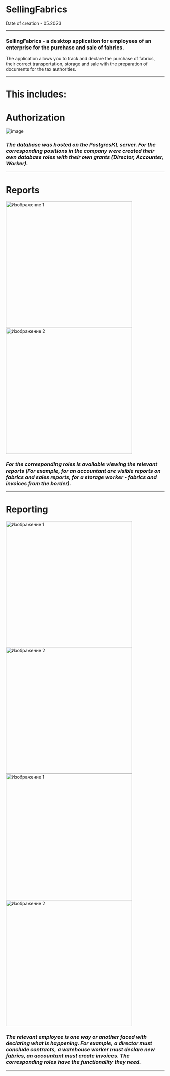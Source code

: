 # SellingFabrics

Date of creation - 05.2023
____
### SellingFabrics - a desktop application for employees of an enterprise for the purchase and sale of fabrics. 
The application allows you to track and declare the purchase of fabrics, their correct transportation, storage and sale with the preparation of documents for the tax authorities.
____
# This includes: 

# **Authorization**

![image](https://github.com/Semachko/SellingFabrics/assets/124003664/82951dd6-4a7e-4f0b-a2bf-086bb8358923)

### *The database was hosted on the PostgresKL server. For the corresponding positions in the company were created their own database roles with their own grants (Director, Accounter, Worker).*

____
# **Reports**

<img src="https://github.com/Semachko/SellingFabrics/assets/124003664/6d71d614-0d95-491f-8efe-891d3ff183af" alt="Изображение 1" width="400"/>
<img src="https://github.com/Semachko/SellingFabrics/assets/124003664/6407132a-3d22-4e3a-9e20-1f85fa3a1707" alt="Изображение 2" width="400"/>

### *For the corresponding roles is available viewing the relevant reports (For example, for an accountant are visible reports on fabrics and sales reports, for a storage worker - fabrics and invoices from the border).*

____
# **Reporting**

<img src="https://github.com/Semachko/SellingFabrics/assets/124003664/3bfe1d7e-317f-400a-be0c-8448580eadc4" alt="Изображение 1" width="400"/>
<img src="https://github.com/Semachko/SellingFabrics/assets/124003664/e12d9dda-b866-48d0-a9ff-aeaa8501dfcf" alt="Изображение 2" width="400"/>

<img src="https://github.com/Semachko/SellingFabrics/assets/124003664/af1a1f38-a83c-4da1-bdd5-b21514291e01" alt="Изображение 1" width="400"/>
<img src="https://github.com/Semachko/SellingFabrics/assets/124003664/6b1bcab3-3d68-4f8d-b39d-d2bc917d29a2" alt="Изображение 2" width="400"/>

### *The relevant employee is one way or another faced with declaring what is happening. For example, a director must conclude contracts, a warehouse worker must declare new fabrics, an accountant must create invoices. The corresponding roles have the functionality they need.*

____
